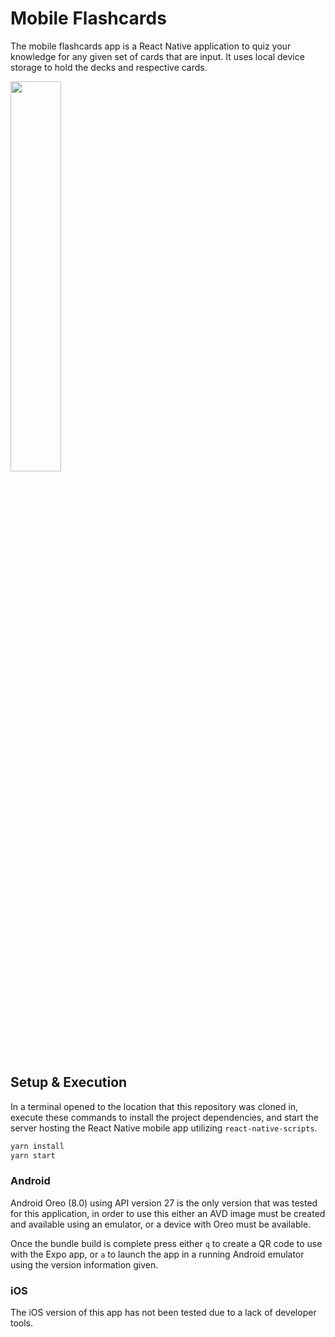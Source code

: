 # Mobile Flashcards

The mobile flashcards app is a React Native application to quiz your knowledge for any given set of cards that are
input. It uses local device storage to hold the decks and respective cards.

<!--
![demo](assets/demo.gif | width=250)
-->
<img src="assets/demo.gif" width="40%">

## Setup & Execution

In a terminal opened to the location that this repository was cloned in, execute these commands to install the project
dependencies, and start the server hosting the React Native mobile app utilizing `react-native-scripts`.

```sh
yarn install
yarn start
```

### Android

Android Oreo (8.0) using API version 27 is the only version that was tested for this application, in order to use this
either an AVD image must be created and available using an emulator, or a device with Oreo must be available.

Once the bundle build is complete press either `q` to create a QR code to use with the Expo app, or `a` to launch the
app in a running Android emulator using the version information given.

### iOS

The iOS version of this app has not been tested due to a lack of developer tools.
